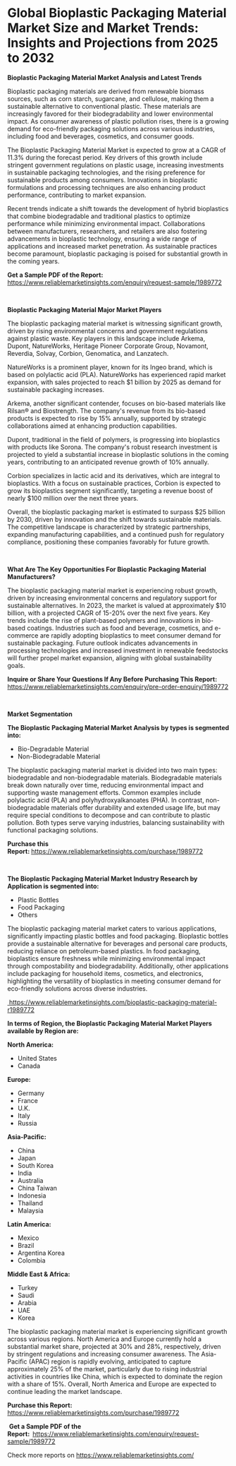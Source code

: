 <p><h1>Global Bioplastic Packaging Material Market Size and Market Trends: Insights and Projections from 2025 to 2032</h1></p><p><strong>Bioplastic Packaging Material Market Analysis and Latest Trends</strong></p>
<p><p>Bioplastic packaging materials are derived from renewable biomass sources, such as corn starch, sugarcane, and cellulose, making them a sustainable alternative to conventional plastic. These materials are increasingly favored for their biodegradability and lower environmental impact. As consumer awareness of plastic pollution rises, there is a growing demand for eco-friendly packaging solutions across various industries, including food and beverages, cosmetics, and consumer goods.</p><p>The Bioplastic Packaging Material Market is expected to grow at a CAGR of 11.3% during the forecast period. Key drivers of this growth include stringent government regulations on plastic usage, increasing investments in sustainable packaging technologies, and the rising preference for sustainable products among consumers. Innovations in bioplastic formulations and processing techniques are also enhancing product performance, contributing to market expansion. </p><p>Recent trends indicate a shift towards the development of hybrid bioplastics that combine biodegradable and traditional plastics to optimize performance while minimizing environmental impact. Collaborations between manufacturers, researchers, and retailers are also fostering advancements in bioplastic technology, ensuring a wide range of applications and increased market penetration. As sustainable practices become paramount, bioplastic packaging is poised for substantial growth in the coming years.</p></p>
<p><strong>Get a Sample PDF of the Report:&nbsp;</strong> <a href="https://www.reliablemarketinsights.com/enquiry/request-sample/1989772?utm_campaign=2183&utm_medium=2&utm_source=Github&utm_content=ia&utm_term=03042025&utm_id=bioplastic-packaging-material">https://www.reliablemarketinsights.com/enquiry/request-sample/1989772</a></p>
<p>&nbsp;</p>
<p><strong>Bioplastic Packaging Material Major Market Players</strong></p>
<p><p>The bioplastic packaging material market is witnessing significant growth, driven by rising environmental concerns and government regulations against plastic waste. Key players in this landscape include Arkema, Dupont, NatureWorks, Heritage Pioneer Corporate Group, Novamont, Reverdia, Solvay, Corbion, Genomatica, and Lanzatech.</p><p>NatureWorks is a prominent player, known for its Ingeo brand, which is based on polylactic acid (PLA). NatureWorks has experienced rapid market expansion, with sales projected to reach $1 billion by 2025 as demand for sustainable packaging increases.</p><p>Arkema, another significant contender, focuses on bio-based materials like Rilsan® and Biostrength. The company's revenue from its bio-based products is expected to rise by 15% annually, supported by strategic collaborations aimed at enhancing production capabilities.</p><p>Dupont, traditional in the field of polymers, is progressing into bioplastics with products like Sorona. The company's robust research investment is projected to yield a substantial increase in bioplastic solutions in the coming years, contributing to an anticipated revenue growth of 10% annually.</p><p>Corbion specializes in lactic acid and its derivatives, which are integral to bioplastics. With a focus on sustainable practices, Corbion is expected to grow its bioplastics segment significantly, targeting a revenue boost of nearly $100 million over the next three years.</p><p>Overall, the bioplastic packaging market is estimated to surpass $25 billion by 2030, driven by innovation and the shift towards sustainable materials. The competitive landscape is characterized by strategic partnerships, expanding manufacturing capabilities, and a continued push for regulatory compliance, positioning these companies favorably for future growth.</p></p>
<p>&nbsp;</p>
<p><strong>What Are The Key Opportunities For Bioplastic Packaging Material Manufacturers?</strong></p>
<p><p>The bioplastic packaging material market is experiencing robust growth, driven by increasing environmental concerns and regulatory support for sustainable alternatives. In 2023, the market is valued at approximately $10 billion, with a projected CAGR of 15-20% over the next five years. Key trends include the rise of plant-based polymers and innovations in bio-based coatings. Industries such as food and beverage, cosmetics, and e-commerce are rapidly adopting bioplastics to meet consumer demand for sustainable packaging. Future outlook indicates advancements in processing technologies and increased investment in renewable feedstocks will further propel market expansion, aligning with global sustainability goals.</p></p>
<p><strong>Inquire or Share Your Questions If Any Before Purchasing This Report:</strong> <a href="https://www.reliablemarketinsights.com/enquiry/pre-order-enquiry/1989772?utm_campaign=2183&utm_medium=2&utm_source=Github&utm_content=ia&utm_term=03042025&utm_id=bioplastic-packaging-material">https://www.reliablemarketinsights.com/enquiry/pre-order-enquiry/1989772</a></p>
<p>&nbsp;</p>
<p><strong>Market Segmentation</strong></p>
<p><strong>The Bioplastic Packaging Material Market Analysis by types is segmented into:</strong></p>
<p><ul><li>Bio-Degradable Material</li><li>Non-Biodegradable Material</li></ul></p>
<p><p>The bioplastic packaging material market is divided into two main types: biodegradable and non-biodegradable materials. Biodegradable materials break down naturally over time, reducing environmental impact and supporting waste management efforts. Common examples include polylactic acid (PLA) and polyhydroxyalkanoates (PHA). In contrast, non-biodegradable materials offer durability and extended usage life, but may require special conditions to decompose and can contribute to plastic pollution. Both types serve varying industries, balancing sustainability with functional packaging solutions.</p></p>
<p><strong>Purchase this Report:&nbsp;</strong><a href="https://www.reliablemarketinsights.com/purchase/1989772?utm_campaign=2183&utm_medium=2&utm_source=Github&utm_content=ia&utm_term=03042025&utm_id=bioplastic-packaging-material">https://www.reliablemarketinsights.com/purchase/1989772</a></p>
<p>&nbsp;</p>
<p><strong>The Bioplastic Packaging Material Market Industry Research by Application is segmented into:</strong></p>
<p><ul><li>Plastic Bottles</li><li>Food Packaging</li><li>Others</li></ul></p>
<p><p>The bioplastic packaging material market caters to various applications, significantly impacting plastic bottles and food packaging. Bioplastic bottles provide a sustainable alternative for beverages and personal care products, reducing reliance on petroleum-based plastics. In food packaging, bioplastics ensure freshness while minimizing environmental impact through compostability and biodegradability. Additionally, other applications include packaging for household items, cosmetics, and electronics, highlighting the versatility of bioplastics in meeting consumer demand for eco-friendly solutions across diverse industries.</p></p>
<p><a href="https://www.reliablemarketinsights.com/bioplastic-packaging-material-r1989772?utm_campaign=2183&utm_medium=2&utm_source=Github&utm_content=ia&utm_term=03042025&utm_id=bioplastic-packaging-material">&nbsp;https://www.reliablemarketinsights.com/bioplastic-packaging-material-r1989772</a></p>
<p><strong>In terms of Region, the Bioplastic Packaging Material Market Players available by Region are:</strong></p>
<p>
    <p> <strong> North America: </strong>
        <ul>
            <li>United States</li>
            <li>Canada</li>
        </ul>
        </p> 
    <p> <strong> Europe: </strong>
        <ul>
            <li>Germany</li>
            <li>France</li>
            <li>U.K.</li>
            <li>Italy</li>
            <li>Russia</li>
        </ul>
        </p> 
    <p> <strong> Asia-Pacific: </strong>
        <ul>
            <li>China</li>
            <li>Japan</li>
            <li>South Korea</li>
            <li>India</li>
            <li>Australia</li>
            <li>China Taiwan</li>
            <li>Indonesia</li>
            <li>Thailand</li>
            <li>Malaysia</li>
        </ul>
        </p> 
    <p> <strong> Latin America: </strong>
        <ul>
            <li>Mexico</li>
            <li>Brazil</li>
            <li>Argentina Korea</li>
            <li>Colombia</li>
        </ul>
        </p> 
    <p> <strong> Middle East & Africa: </strong>
        <ul>
            <li>Turkey</li>
            <li>Saudi</li>
            <li>Arabia</li>
            <li>UAE</li>
            <li>Korea</li>
        </ul>
    </p>
    </p>
<p><p>The bioplastic packaging material market is experiencing significant growth across various regions. North America and Europe currently hold a substantial market share, projected at 30% and 28%, respectively, driven by stringent regulations and increasing consumer awareness. The Asia-Pacific (APAC) region is rapidly evolving, anticipated to capture approximately 25% of the market, particularly due to rising industrial activities in countries like China, which is expected to dominate the region with a share of 15%. Overall, North America and Europe are expected to continue leading the market landscape.</p></p>
<p><strong>Purchase this Report: </strong><a href="https://www.reliablemarketinsights.com/purchase/1989772?utm_campaign=2183&utm_medium=2&utm_source=Github&utm_content=ia&utm_term=03042025&utm_id=bioplastic-packaging-material">https://www.reliablemarketinsights.com/purchase/1989772</a></p>
<p>&nbsp;<strong>Get a Sample PDF of the Report:&nbsp;&nbsp;</strong><a href="https://www.reliablemarketinsights.com/enquiry/request-sample/1989772?utm_campaign=2183&utm_medium=2&utm_source=Github&utm_content=ia&utm_term=03042025&utm_id=bioplastic-packaging-material">https://www.reliablemarketinsights.com/enquiry/request-sample/1989772</a></p>
<p><strong></strong></p>
<p>Check more reports on <a href="https://www.reliablemarketinsights.com/?utm_campaign=2183&utm_medium=2&utm_source=Github&utm_content=ia&utm_term=03042025&utm_id=bioplastic-packaging-material">https://www.reliablemarketinsights.com/</a></p>
